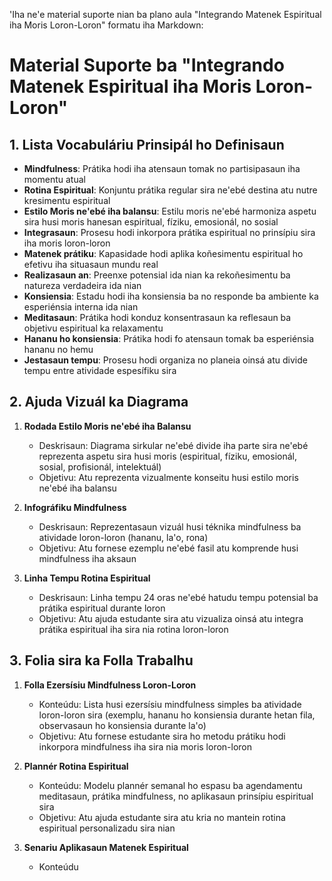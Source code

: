 'Iha ne'e material suporte nian ba plano aula "Integrando Matenek Espiritual iha Moris Loron-Loron" formatu iha Markdown:

# Material Suporte ba "Integrando Matenek Espiritual iha Moris Loron-Loron"

## 1. Lista Vocabuláriu Prinsipál ho Definisaun

- **Mindfulness**: Prátika hodi iha atensaun tomak no partisipasaun iha momentu atual
- **Rotina Espiritual**: Konjuntu prátika regular sira ne'ebé destina atu nutre kresimentu espiritual
- **Estilo Moris ne'ebé iha balansu**: Estilu moris ne'ebé harmoniza aspetu sira husi moris hanesan espiritual, fíziku, emosionál, no sosial
- **Integrasaun**: Prosesu hodi inkorpora prátika espiritual no prinsípiu sira iha moris loron-loron
- **Matenek prátiku**: Kapasidade hodi aplika koñesimentu espiritual ho efetivu iha situasaun mundu real
- **Realizasaun an**: Preenxe potensial ida nian ka rekoñesimentu ba natureza verdadeira ida nian
- **Konsiensia**: Estadu hodi iha konsiensia ba no responde ba ambiente ka esperiénsia interna ida nian
- **Meditasaun**: Prátika hodi konduz konsentrasaun ka reflesaun ba objetivu espiritual ka relaxamentu
- **Hananu ho konsiensia**: Prátika hodi fo atensaun tomak ba esperiénsia hananu no hemu
- **Jestasaun tempu**: Prosesu hodi organiza no planeia oinsá atu divide tempu entre atividade espesífiku sira

## 2. Ajuda Vizuál ka Diagrama

1. **Rodada Estilo Moris ne'ebé iha Balansu**
   - Deskrisaun: Diagrama sirkular ne'ebé divide iha parte sira ne'ebé reprezenta aspetu sira husi moris (espiritual, fíziku, emosionál, sosial, profisionál, intelektuál)
   - Objetivu: Atu reprezenta vizualmente konseitu husi estilo moris ne'ebé iha balansu

2. **Infográfiku Mindfulness**
   - Deskrisaun: Reprezentasaun vizuál husi téknika mindfulness ba atividade loron-loron (hananu, la'o, rona)
   - Objetivu: Atu fornese ezemplu ne'ebé fasil atu komprende husi mindfulness iha aksaun

3. **Linha Tempu Rotina Espiritual**
   - Deskrisaun: Linha tempu 24 oras ne'ebé hatudu tempu potensial ba prátika espiritual durante loron
   - Objetivu: Atu ajuda estudante sira atu vizualiza oinsá atu integra prátika espiritual iha sira nia rotina loron-loron

## 3. Folia sira ka Folla Trabalhu

1. **Folla Ezersísiu Mindfulness Loron-Loron**
   - Konteúdu: Lista husi ezersísiu mindfulness simples ba atividade loron-loron sira (exemplu, hananu ho konsiensia durante hetan fila, observasaun ho konsiensia durante la'o)
   - Objetivu: Atu fornese estudante sira ho metodu prátiku hodi inkorpora mindfulness iha sira nia moris loron-loron

2. **Plannér Rotina Espiritual**
   - Konteúdu: Modelu plannér semanal ho espasu ba agendamentu meditasaun, prátika mindfulness, no aplikasaun prinsípiu espiritual sira
   - Objetivu: Atu ajuda estudante sira atu kria no mantein rotina espiritual personalizadu sira nian

3. **Senariu Aplikasaun Matenek Espiritual**
   - Konteúdu